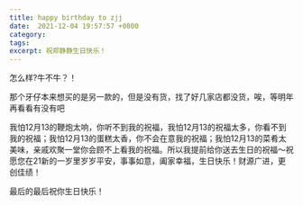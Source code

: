 ```yaml
---
title: happy birthday to zjj
date:  2021-12-04 19:57:57 +0800
category:
tags:
excerpt: 祝郑静静生日快乐！
---
```


怎么样?牛不牛？！

那个牙仔本来想买的是另一款的，但是没有货，找了好几家店都没货，唉，等明年再看看有没有吧

我怕12月13的鞭炮太响，你听不到我的祝福，我怕12月13的祝福太多，你看不到我的祝福；我怕12月13的蛋糕太香，你不会在意我的祝福；我怕12月13的菜肴太美味，亲戚欢聚一堂你会顾不上看我的祝福。所以我提前给你送去生日的祝福～祝愿您在21新的一岁里岁岁平安，事事如意，阖家幸福，生日快乐！财源广进，更创佳绩！

最后的最后祝你生日快乐！